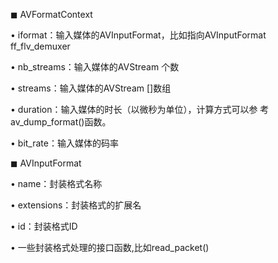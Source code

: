 ◼ AVFormatContext

• iformat：输入媒体的AVInputFormat，比如指向AVInputFormat ff_flv_demuxer

• nb_streams：输入媒体的AVStream 个数

• streams：输入媒体的AVStream []数组

• duration：输入媒体的时长（以微秒为单位），计算方式可以参 考av_dump_format()函数。

• bit_rate：输入媒体的码率

◼ AVInputFormat

• name：封装格式名称

• extensions：封装格式的扩展名

• id：封装格式ID

• 一些封装格式处理的接口函数,比如read_packet()
